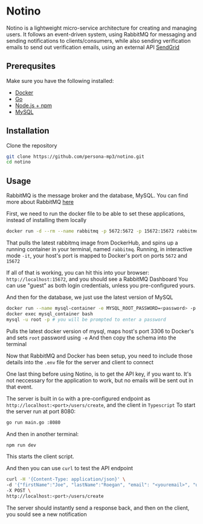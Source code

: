 # Notino

Notino is a lightweight micro-service architecture for creating and managing users.
It follows an event-driven system, using RabbitMQ for messaging and sending notifications to clients/consumers, while also sending verification emails
to send out verification emails, using an external API [SendGrid](https://sendgrid.com/en-us)


## Prerequsites
Make sure you have the following installed:
- [Docker](https://docker.com)
- [Go](https://go.dev)
- [Node.js + npm](https://nodejs.org)
- [MySQL](https://dev.mysql.com/downloads/)



## Installation
Clone the repository

```bash
git clone https://github.com/persona-mp3/notino.git
cd notino
```


## Usage
RabbitMQ is the message broker and the database, MySQL. You can find more about RabbitMQ [here](https://rabbitmq.com)


First, we need to run the docker file to be able to set these applications, instead of installing them locally
```bash
docker run -d --rm --name rabbitmq -p 5672:5672 -p 15672:15672 rabbitmq:4-management
```
That pulls the latest rabbitmq image from DockerHub, and spins up a running container in your terminal, named `rabbitmq`. 
Running, in interactive mode `-it`, your host's port is mapped to  Docker's port on ports `5672` and `15672`

If all of that is working, you can hit this into your browser: `http://localhost:15672`, and you should see a RabbitMQ Dashboard
You can use "guest" as both login credentials, unless you pre-configured yours.


And then for the database, we just use the latest version of MySQL
```bash
docker run --name mysql-container -e MYSQL_ROOT_PASSWORD=<password> -p 3306:3306 -d mysql
docker exec mysql_container bash 
mysql -u root -p # you will be prompted to enter a password
```
Pulls the latest docker version of mysql, maps host's port 3306 to Docker's and sets `root` password using `-e`
And then copy the schema into the terminal


Now that RabbitMQ and Docker has been setup, you need to include those details into the `.env` file for the server and client to connect

One last thing before using Notino, is to get the API key, if you want to. It's not neccessary for the application to work, but no emails 
will be sent out in that event.


The server is built in `Go` with a pre-configured endpoint as `http://localhost:<port>/users/create`, and the client in `Typescript`
To start the server run at port 8080:
```bash
go run main.go :8080
```

And then in another terminal:
```bash
npm run dev
```
This starts the client script.


And then you can use `curl` to test the API endpoint
```bash
curl -H '{Content-Type: application/json}' \
-d '{"firstName":"Joe", "lastName":"Roegan", "email": "<youremail>", "userName":"persona-mp3@github.com"}' \ 
-X POST \
http://localhost:<port>/users/create
```

The server should instantly send a response back, and then on the client, you sould see a new notification

